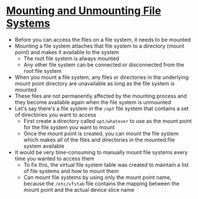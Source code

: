 # [Mounting and Unmounting File Systems](https://docs.oracle.com/cd/E19455-01/805-7228/6j6q7ueup/index.html)

* Before you can access the files on a file system, it needs to be mounted
* Mounting a file system attaches that file system to a directory (mount point) and makes it available to the system
  * The root file system is always mounted
  * Any other file system can be connected or disconnected from the root file system
* When you mount a file system, any files or directories in the underlying mount point directory are unavailable as long as the file system is mounted
* These files are not permanently affected by the mounting process and they become available again when the file system is unmounted
* Let's say there's a file system in the `/opt` file system that contains a set of directories you want to access
  * First create a directory called `opt/whatever` to use as the mount point for the file system you want to mount
  * Once the mount point is created, you can mount the file system which makes all of the files and directories in the mounted file system available
* It would be very time-consuming to manually mount file systems every time you wanted to access them
  * To fix this, the virtual file system table was created to maintain a list of file systems and how to mount them
  * Can mount file systems by using only the mount point name, because the `/etc/vfstab` file contains the mapping between the mount point and the actual device slice name
